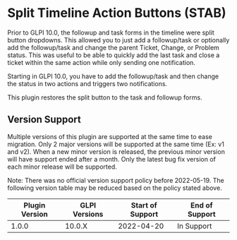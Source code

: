 # Split Timeline Action Buttons (STAB)

Prior to GLPI 10.0, the followup and task forms in the timeline were split button dropdowns.
This allowed you to just add a followup/task or optionally add the followup/task and change the parent Ticket, Change, or Problem status.
This was useful to be able to quickly add the last task and close a ticket within the same action while only sending one notification.

Starting in GLPI 10.0, you have to add the followup/task and then change the status in two actions and triggers two notifications.

This plugin restores the split button to the task and followup forms.

## Version Support

Multiple versions of this plugin are supported at the same time to ease migration.
Only 2 major versions will be supported at the same time (Ex: v1 and v2).
When a new minor version is released, the previous minor version will have support ended after a month.
Only the latest bug fix version of each minor release will be supported.

Note: There was no official version support policy before 2022-05-19.
The following version table may be reduced based on the policy stated above.

| Plugin Version | GLPI Versions | Start of Support | End of Support |
|----------------|---------------|------------------|----------------|
| 1.0.0          | 10.0.X        | 2022-04-20       | In Support     |
